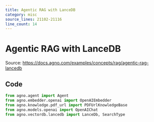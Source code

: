 ```yaml
---
title: Agentic RAG with LanceDB
category: misc
source_lines: 21102-21116
line_count: 14
---
```


# Agentic RAG with LanceDB
Source: https://docs.agno.com/examples/concepts/rag/agentic-rag-lancedb



## Code

```python
from agno.agent import Agent
from agno.embedder.openai import OpenAIEmbedder
from agno.knowledge.pdf_url import PDFUrlKnowledgeBase
from agno.models.openai import OpenAIChat
from agno.vectordb.lancedb import LanceDb, SearchType

